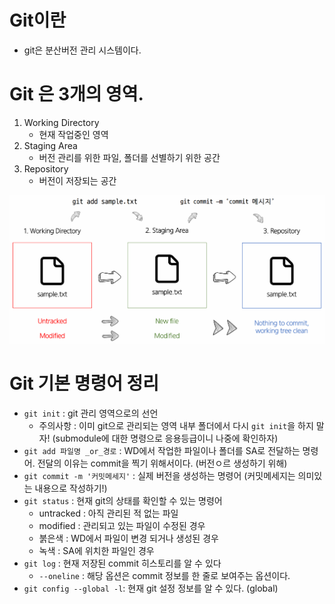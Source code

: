 # Git이란 
* git은 분산버전 관리 시스템이다. 

# Git 은 3개의 영역. 
1. Working Directory
    * 현재 작업중인 영역
2. Staging Area
    * 버전 관리를 위한 파일, 폴더를 선별하기 위한 공간
3. Repository
    * 버전이 저장되는 공간


![git_flow](asset/git_flow.png)

# Git 기본 명령어 정리
* `git init` : git 관리 영역으로의 선언
    * 주의사항 : 이미 git으로 관리되는 영역 내부 폴더에서 다시 `git init`을 하지 말자! (submodule에 대한 명령으로 응용등급이니 나중에 확인하자)
* `git add 파일명 _or_경로` : WD에서 작업한 파일이나 폴더를 SA로 전달하는 명령어. 전달의 이유는 commit을 찍기 위해서이다. (버전ㅇ르 생성하기 위해)
* `git commit -m '커밋메세지'` : 실제 버전을 생성하는 명령어 (커밋메세지는 의미있는 내용으로 작성하기!)
* `git status` : 현재 git의 상태를 확인할 수 있는 명령어
    * untracked : 아직 관리된 적 없는 파일
    * modified : 관리되고 있는 파일이 수정된 경우 
    * 붉은색 : WD에서 파일이 변경 되거나 생성된 경우 
    * 녹색 : SA에 위치한 파일인 경우
* `git log` : 현재 저장된 commit 히스토리를 알 수 있다
    * `--oneline` : 해당 옵션은 commit 정보를 한 줄로 보여주는 옵션이다.
* `git config --global -l`: 현재 git 설정 정보를 알 수 있다. (global)


